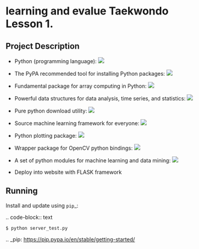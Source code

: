 # learning and evalue Taekwondo Lesson 1.

## Project Description

- Python (programming language): <a href="https://www.python.org/downloads/release/python-31010/" alt="Python"><img src="https://img.shields.io/badge/python-v3.10.10-blue?logo=python" /></a>

- The PyPA recommended tool for installing Python packages: <a href="https://pypi.org/project/pip/" alt="pip"><img src="https://img.shields.io/badge/pypi-v23.0.1-blue?logo=pypi" /></a>

- Fundamental package for array computing in Python: <a href="https://numpy.org/" alt="numpy"><img src="https://img.shields.io/badge/numpy-v1.23.4-blue?logo=numpy" /></a>

- Powerful data structures for data analysis, time series, and statistics: <a href="https://pandas.pydata.org/" alt="pandas"><img src="https://img.shields.io/badge/pandas-v1.5.1-blue?logo=pandas" /></a>

- Pure python download utility: <a href="https://pypi.org/project/wget/" alt="wget"><img src="https://img.shields.io/badge/wget-v3.2-blue?logo=wget" /></a>

- Source machine learning framework for everyone: <a href="https://www.tensorflow.org/" alt="tensorflow"><img src="https://img.shields.io/badge/tensorflow-v2.10.0-blue?logo=tensorflow" /></a>

- Python plotting package: <a href="https://matplotlib.org/" alt="matplotlib"><img src="https://img.shields.io/badge/matplotlib-v3.6.1-blue?logo=matplotlib" /></a>

- Wrapper package for OpenCV python bindings: <a href="https://github.com/opencv/opencv-python" alt="opencv-python"><img src="https://img.shields.io/badge/opencv python-v4.6.0.66-blue?logo=opencv" /></a>

- A set of python modules for machine learning and data mining: <a href="https://scikit-learn.org/stable/" alt="scikit learn"><img src="https://img.shields.io/badge/scikit learn-v1.1.3-blue?logo=scikitlearn" /></a>

- Deploy into website with FLASK framework 

Running
----------

Install and update using `pip`_:

.. code-block:: text

    $ python server_test.py

.. _pip: https://pip.pypa.io/en/stable/getting-started/
